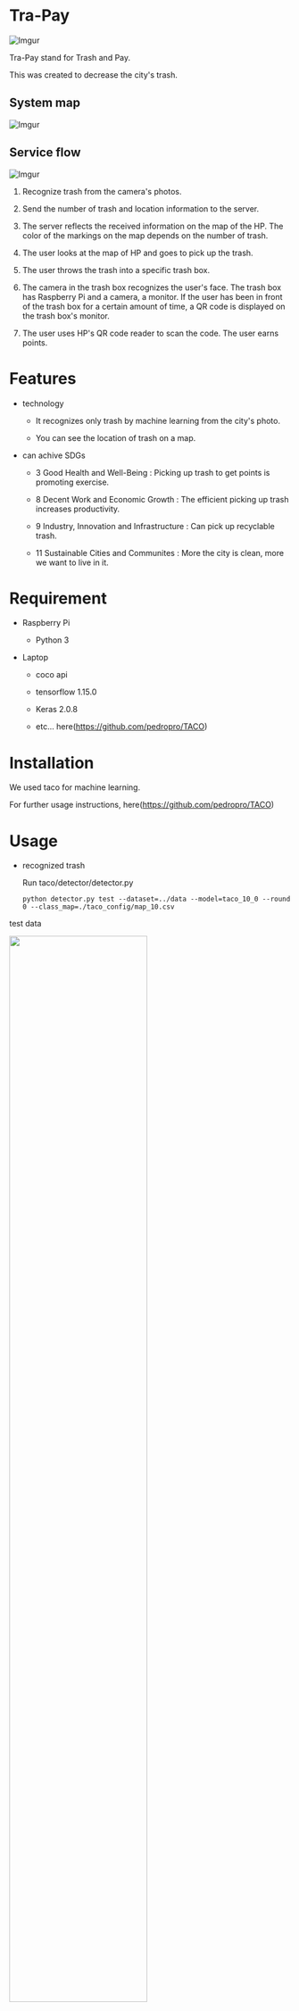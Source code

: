 # Tra-Pay

![Imgur](https://i.imgur.com/qgdVDv7.png)

Tra-Pay stand for Trash and Pay.

This was created to decrease the city's trash.

## System map
![Imgur](https://i.imgur.com/fIYSjKZ.png)

## Service flow

![Imgur](https://i.imgur.com/4FUHcw1.png)

1. Recognize trash from the camera's photos.

2. Send the number of trash and location information to the server.
3. The server reflects the received information on the map of the HP. The color of the markings on the map depends on the number of trash.
4. The user looks at the map of HP and goes to pick up the trash.
5. The user throws the trash into a specific trash box.
6. The camera in the trash box recognizes the user's face. The trash box has Raspberry Pi and a camera, a monitor. If the user has been in front of the trash box for a certain amount of time, a QR code is displayed on the trash box's monitor.
7. The user uses HP's QR code reader to scan the code. The user earns points.

# Features

* technology
     - It recognizes only trash by machine learning from the city's photo.

     - You can see the location of trash on a map.

* can achive SDGs
    * 3  Good Health and Well-Being : Picking up trash to get points is promoting exercise.

    * 8  Decent Work and Economic Growth : The efficient picking up trash increases productivity.
    * 9  Industry, Innovation and Infrastructure : Can pick up recyclable trash.
    * 11 Sustainable Cities and Communites : More the city is clean, more we want to live in it.

# Requirement

* Raspberry Pi
     - Python 3

* Laptop
     - coco api

     - tensorflow 1.15.0

     - Keras 2.0.8
    
     - etc... here(https://github.com/pedropro/TACO)

# Installation

We used taco for machine learning.

For further usage instructions, here(https://github.com/pedropro/TACO)

# Usage

* recognized trash

    Run taco/detector/detector.py
    
      python detector.py test --dataset=../data --model=taco_10_0 --round 0 --class_map=./taco_config/map_10.csv

test data

<img src="https://i.imgur.com/EiguLhL.jpg" width=70%>

prediction data

<img src="https://i.imgur.com/wN7keKo.png" width=100%>

* Home Page

      URL : http://18.183.98.217/mypage.html?

* QR Code Reader

      URL :

trash map
![Imgur](https://i.imgur.com/inM2dWd.jpg)

* Face recognition(on Raspberry Pi)

          1. Run video.py
          2. Run kaoninshiki.py

![Imgur](https://i.imgur.com/iPjKjNt.jpg)

# Demo movie

Coming soon...

# Author

* Miwa Hiroyoshi
* Liao Sichao
* Ozaki Nanami
* Saito Masato
* Nishikawa Takahiro

Kwansei Gakuin Univercity Department of Informatics, School of Science and Technology Miwa Lab.(https://ist.ksc.kwansei.ac.jp/miwa/miwaLab/)

# License
Taco(https://github.com/pedropro/TACO)
